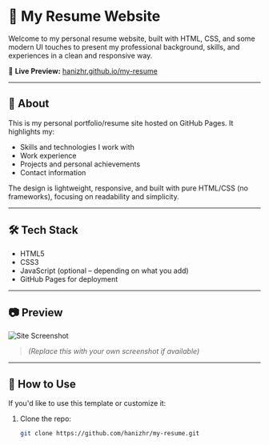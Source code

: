 # 💼 My Resume Website

Welcome to my personal resume website, built with HTML, CSS, and some modern UI touches to present my professional background, skills, and experiences in a clean and responsive way.

🔗 **Live Preview:** [hanizhr.github.io/my-resume](https://hanizhr.github.io/my-resume/)

---

## 📌 About

This is my personal portfolio/resume site hosted on GitHub Pages. It highlights my:

- Skills and technologies I work with
- Work experience
- Projects and personal achievements
- Contact information

The design is lightweight, responsive, and built with pure HTML/CSS (no frameworks), focusing on readability and simplicity.

---

## 🛠️ Tech Stack

- HTML5
- CSS3
- JavaScript (optional – depending on what you add)
- GitHub Pages for deployment

---

## 📷 Preview

![Site Screenshot](https://raw.githubusercontent.com/hanizhr/my-resume/main/screenshot.png)  
> *(Replace this with your own screenshot if available)*

---

## 🚀 How to Use

If you'd like to use this template or customize it:

1. Clone the repo:
   ```bash
   git clone https://github.com/hanizhr/my-resume.git
